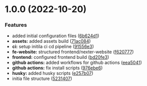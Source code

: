 # 1.0.0 (2022-10-20)


### Features

* added initial configuration files ([6b624d1](https://github.com/paulAlexSerban/prj--nexter-luxury-real-estate--landing-page/commit/6b624d15c8ffb29af8bd902727f37369b7f54b31))
* **assets:** added assets build ([71ac084](https://github.com/paulAlexSerban/prj--nexter-luxury-real-estate--landing-page/commit/71ac08498a578bc1bd62805fc77a4e08e6de2f79))
* **ci:** setup initila ci cd pipeline ([91556e3](https://github.com/paulAlexSerban/prj--nexter-luxury-real-estate--landing-page/commit/91556e3a2fca7b371428deeb724e4dd3bd149cdb))
* **fe-website:** structured frontend/nexter-website ([f620777](https://github.com/paulAlexSerban/prj--nexter-luxury-real-estate--landing-page/commit/f62077766571f1ff6760ef07117153df51d84c67))
* **frontend:** configured frontend build ([bd20fe3](https://github.com/paulAlexSerban/prj--nexter-luxury-real-estate--landing-page/commit/bd20fe37d2b420318f4d67035ded83bb528c879b))
* **github actions:** added workflows for github actions ([eea5041](https://github.com/paulAlexSerban/prj--nexter-luxury-real-estate--landing-page/commit/eea504185204f714266c3c92f70964e2afcb959f))
* **github actions:** fix install scripts ([976ebe6](https://github.com/paulAlexSerban/prj--nexter-luxury-real-estate--landing-page/commit/976ebe6cf694a4f2fe4ade57fd4e4a809426af2c))
* **husky:** added husky scripts ([e257b07](https://github.com/paulAlexSerban/prj--nexter-luxury-real-estate--landing-page/commit/e257b07ce1945f15c54a91be62efd48127221590))
* initia file structure ([5231407](https://github.com/paulAlexSerban/prj--nexter-luxury-real-estate--landing-page/commit/5231407b8071cac1503bf531b4bc496ee31e0ecf))
